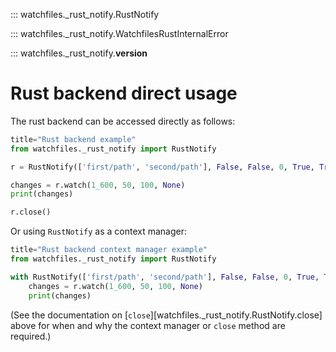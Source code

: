 ::: watchfiles._rust_notify.RustNotify

::: watchfiles._rust_notify.WatchfilesRustInternalError

::: watchfiles._rust_notify.__version__

# Rust backend direct usage

The rust backend can be accessed directly as follows:

```py
title="Rust backend example"
from watchfiles._rust_notify import RustNotify

r = RustNotify(['first/path', 'second/path'], False, False, 0, True, True)

changes = r.watch(1_600, 50, 100, None)
print(changes)

r.close()
```

Or using `RustNotify` as a context manager:

```py
title="Rust backend context manager example"
from watchfiles._rust_notify import RustNotify

with RustNotify(['first/path', 'second/path'], False, False, 0, True, True) as r:
    changes = r.watch(1_600, 50, 100, None)
    print(changes)
```

(See the documentation on [`close`][watchfiles._rust_notify.RustNotify.close] above for when and why the
context manager or `close` method are required.)

